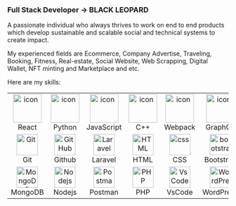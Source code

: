 ### Full Stack Developer -> BLACK LEOPARD
A passionate individual who always thrives to work on end to end products which develop sustainable and scalable social and technical systems to create impact.

My experienced fields are Ecommerce, Company Advertise, Traveling, Booking, Fitness,  Real-estate, Social Website, Web Scrapping, Digital Wallet,  NFT minting and Marketplace and etc.

Here are my skills:

<table>
  <tr>
    <td align="center" width="96">
        <img src="https://techstack-generator.vercel.app/react-icon.svg" alt="icon" width="65" height="65" />
      <br>React
    </td>
    <td align="center" width="96">
      <a href="#macropower-tech">
        <img src="https://techstack-generator.vercel.app/python-icon.svg" alt="icon" width="65" height="65" />
      </a>
      <br>Python
    </td>
    <td align="center" width="96">
        <img src="https://techstack-generator.vercel.app/js-icon.svg" alt="icon" width="65" height="65" />
      <br>JavaScript
    </td>
    <td align="center" width="96">
        <img src="https://techstack-generator.vercel.app/cpp-icon.svg" alt="icon" width="65" height="65" />
      <br>C++
    </td>
    <td align="center" width="96">
        <img src="https://techstack-generator.vercel.app/webpack-icon.svg" alt="icon" width="65" height="65" />
      <br>Webpack
    </td>
    <td align="center" width="96">
        <img src="https://techstack-generator.vercel.app/graphql-icon.svg" alt="icon" width="65" height="65" />
      <br>GraphQL
    </td>
    <td align="center" width="96">
        <img src="https://techstack-generator.vercel.app/ts-icon.svg" alt="icon" width="65" height="65" />
      <br>TypeScript
    </td>
    <td align="center" width="96">
        <img src="https://techstack-generator.vercel.app/aws-icon.svg" alt="icon" width="65" height="65" />
      <br>AWS
    </td>
    <td align="center" width="96">
        <img src="https://techstack-generator.vercel.app/csharp-icon.svg" alt="icon" width="65" height="65" />
      <br>C#
    </td>
  </tr>
  <tr>
    <td align="center" width="96"> 
        <img src="https://user-images.githubusercontent.com/25181517/192108372-f71d70ac-7ae6-4c0d-8395-51d8870c2ef0.png" width="48" height="48" alt="Git" />
      <br>Git
    </td>
    <td align="center" width="96">
        <img src="https://skillicons.dev/icons?i=github" width="48" height="48" alt="GitHub" />
      <br>Github
    </td>
    <td align="center"  width="96">
        <img src="https://skillicons.dev/icons?i=laravel" width="48" height="48" alt="Laravel" />
      <br>Laravel
    </td>
    <td align="center"  width="96">
        <img src="https://skillicons.dev/icons?i=html" width="48" height="48" alt="HTML" />
      <br>HTML
    </td>
    <td align="center" width="96">
        <img src="https://skillicons.dev/icons?i=css" width="48" height="48" alt="css" />
      <br>CSS
    </td>
    <td align="center"  width="96">
        <img src="https://skillicons.dev/icons?i=bootstrap" width="48" height="48" alt="bootstrap" />
      <br>Bootstrap
    </td>
    <td align="center" width="96">
        <img src="https://skillicons.dev/icons?i=tailwind" width="48" height="48" alt="tailwind" />
      <br>Tailwind
    </td>
    <td align="center" width="96">
        <img src="https://skillicons.dev/icons?i=postgres" width="48" height="48" alt="PostgreSQL" />
      <br>PostgreSQL
    </td>
    <td align="center" width="96">
        <img src="https://skillicons.dev/icons?i=jquery" width="48" height="48" alt="jQuery" />
      <br>jQuery
    </td>
  </tr>
 <tr>
      <td align="center" width="96">
        <img src="https://skillicons.dev/icons?i=mongodb" width="48" height="48" alt="MongoDB" />
      <br>MongoDB
    </td>
        <td align="center" width="96">
        <img src="https://skillicons.dev/icons?i=nodejs" width="48" height="48" alt="Nodejs" />
      <br>Nodejs
    </td>
        <td align="center" width="96">
        <img src="https://user-images.githubusercontent.com/25181517/192109061-e138ca71-337c-4019-8d42-4792fdaa7128.png" width="48" height="48" alt="Postman" />
      <br>Postman
    </td>
          <td align="center" width="96">
        <img src="https://skillicons.dev/icons?i=php" width="48" height="48" alt="PHP" />
      <br>PHP
    </td>
            <td align="center" width="96">
        <img src="https://skillicons.dev/icons?i=vscode" width="48" height="48" alt="VsCode" />
      <br>VsCode
    </td>
              <td align="center" width="96">
        <img src="https://skillicons.dev/icons?i=wordpress" width="48" height="48" alt="WordPress" />
      <br>WordPress
    </td>
              <td align="center" width="96">
        <img src="https://skillicons.dev/icons?i=vue" width="48" height="48" alt="Vue" />
      <br>Vue
    </td>
              <td align="center" width="96">
        <img src="https://skillicons.dev/icons?i=sass" width="48" height="48" alt="Sass" />
      <br>Sass
    </td>
              <td align="center" width="96">
        <img src="https://skillicons.dev/icons?i=mysql" width="48" height="48" alt="MySQL" />
      <br>MySQL
    </td>
 </tr>
</table>


<!-- <p align="left">
  <a href="https://github.com/Cleaninja/build-components">
    <img
      src="https://readme-components.vercel.app/api?component=logo&fill=black&logo=react&animation=spin&svgfill=15d8fe">
  </a>
  <a href="https://github.com/Cleaninja/build-components">
    <img src="https://readme-components.vercel.app/api?component=logo&fill=black&logo=vue.js&svgfill=2d79c7">
  </a>
  <a href="https://github.com/Cleaninja/build-components">
    <img src="https://readme-components.vercel.app/api?component=logo&fill=black&logo=angular&svgfill=2d79c7">
  </a>
  <a href="https://github.com/Cleaninja/build-components">
    <img src="https://readme-components.vercel.app/api?component=logo&fill=black&logo=ember.js&svgfill=df5c43">
  </a>
  <a href="https://github.com/Cleaninja/build-components">
    <img src="https://readme-components.vercel.app/api?component=logo&fill=black&logo=jquery&svgfill=df5c43">
  </a>
</p>

<p>
  <a href="https://github.com/Cleaninja/build-components">
    <img src="https://readme-components.vercel.app/api?component=logo&fill=black&logo=node.js&svgfill=659b60">
  </a>
  <a href="https://github.com/Cleaninja/build-components">
    <img src="https://readme-components.vercel.app/api?component=logo&fill=black&logo=laravel&svgfill=f6df1c">
  </a>
  <a href="https://github.com/Cleaninja/build-components">
    <img src="https://readme-components.vercel.app/api?component=logo&fill=black&logo=django&svgfill=f6df1c">
  </a>
  <a href="https://github.com/Cleaninja/build-components">
    <img src="https://readme-components.vercel.app/api?component=logo&fill=black&logo=go&svgfill=f6df1c">
  </a>
</p>

<p>
  <a href="https://github.com/Cleaninja/build-components">
    <img src="https://readme-components.vercel.app/api?component=logo&fill=black&logo=mysql&svgfill=659b60">
  </a>
  <a href="https://github.com/Cleaninja/build-components">
    <img src="https://readme-components.vercel.app/api?component=logo&fill=black&logo=postgreSQL&svgfill=f6df1c">
  </a>
  <a href="https://github.com/Cleaninja/build-components">
    <img src="https://readme-components.vercel.app/api?component=logo&fill=black&logo=mongodb&svgfill=f6df1c">
  </a> <a href="https://github.com/Cleaninja/build-components">
    <img src="https://readme-components.vercel.app/api?component=logo&fill=black&logo=firebase&svgfill=f6df1c">
  </a>
</p>


<p>
  <a href="https://github.com/Cleaninja/build-components">
    <img src="https://readme-components.vercel.app/api?component=logo&fill=black&logo=javascript&svgfill=f6df1c">
  </a>
  <a href="https://github.com/Cleaninja/build-components">
    <img src="https://readme-components.vercel.app/api?component=logo&fill=black&logo=webpack&svgfill=8ed5fa">
  </a>
  <a href="https://github.com/Cleaninja/build-components">
    <img src="https://readme-components.vercel.app/api?component=logo&fill=black&logo=sass&svgfill=cd6799">
  </a>
  <a href="https://github.com/Cleaninja/build-components">
    <img src="https://readme-components.vercel.app/api?component=logo&fill=black&logo=php&svgfill=028dd1">
  </a>

  <a href="https://github.com/Cleaninja/build-components">
    <img src="https://readme-components.vercel.app/api?component=logo&fill=black&logo=python&svgfill=f6df1c">
  </a>

</p>

<a href="https://github.com/Cleaninja/build-components">
  <img src="https://readme-components.vercel.app/api?component=logo&fill=black&logo=github">
</a>
<a href="https://github.com/Cleaninja/build-components">
  <img src="https://readme-components.vercel.app/api?component=logo&fill=black&logo=gitlab">
</a>
<a href="https://github.com/Cleaninja/build-components">
  <img src="https://readme-components.vercel.app/api?component=logo&fill=black&logo=trello">
</a>
<a href="https://github.com/Cleaninja/build-components">
  <img src="https://readme-components.vercel.app/api?component=logo&fill=black&logo=figma">
</a> -->



<!--
**inteleopard/inteleopard** is a ✨ _special_ ✨ repository because its `README.md` (this file) appears on your GitHub profile.

Here are some ideas to get you started:

- 🔭 I’m currently working on ...
- 🌱 I’m currently learning ...
- 👯 I’m looking to collaborate on ...
- 🤔 I’m looking for help with ...
- 💬 Ask me about ...
- 📫 How to reach me: ...
- 😄 Pronouns: ...
- ⚡ Fun fact: ...
-->
